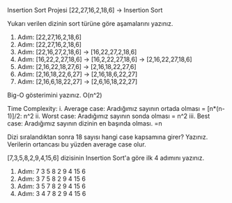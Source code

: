 Insertion Sort Projesi
[22,27,16,2,18,6] -> Insertion Sort

Yukarı verilen dizinin sort türüne göre aşamalarını yazınız.
1. Adım: [22,27,16,2,18,6] 
2. Adım: [22,27,16,2,18,6]
3. Adım: [22,16,27,2,18,6] -> [16,22,27,2,18,6] 
4. Adım: [16,22,2,27,18,6] -> [16,2,22,27,18,6] -> [2,16,22,27,18,6]
5. Adım: [2,16,22,18,27,6] -> [2,16,18,22,27,6]
6. Adım: [2,16,18,22,6,27] -> [2,16,18,6,22,27]
7. Adım: [2,16,6,18,22,27] -> [2,6,16,18,22,27]

Big-O gösterimini yazınız.
O(n^2)

Time Complexity:
i. Average case: Aradığımız sayının ortada olması = [n*(n-1)]/2: n^2
ii. Worst case: Aradığımız sayının sonda olması = n^2
iii. Best case: Aradığımız sayının dizinin en başında olması. =n

Dizi sıralandıktan sonra 18 sayısı hangi case kapsamına girer? Yazınız.
Verilerin ortancası bu yüzden average case olur.

[7,3,5,8,2,9,4,15,6] dizisinin Insertion Sort'a göre ilk 4 adımını yazınız.
1. Adım: 7 3 5 8 2 9 4 15 6
2. Adım: 3 7 5 8 2 9 4 15 6
3. Adım: 3 5 7 8 2 9 4 15 6
4. Adım: 3 4 7 8 2 9 4 15 6
